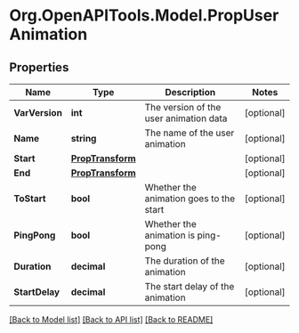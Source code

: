 # Org.OpenAPITools.Model.PropUserAnimation

## Properties

Name | Type | Description | Notes
------------ | ------------- | ------------- | -------------
**VarVersion** | **int** | The version of the user animation data | [optional] 
**Name** | **string** | The name of the user animation | [optional] 
**Start** | [**PropTransform**](PropTransform.md) |  | [optional] 
**End** | [**PropTransform**](PropTransform.md) |  | [optional] 
**ToStart** | **bool** | Whether the animation goes to the start | [optional] 
**PingPong** | **bool** | Whether the animation is ping-pong | [optional] 
**Duration** | **decimal** | The duration of the animation | [optional] 
**StartDelay** | **decimal** | The start delay of the animation | [optional] 

[[Back to Model list]](../README.md#documentation-for-models) [[Back to API list]](../README.md#documentation-for-api-endpoints) [[Back to README]](../README.md)

